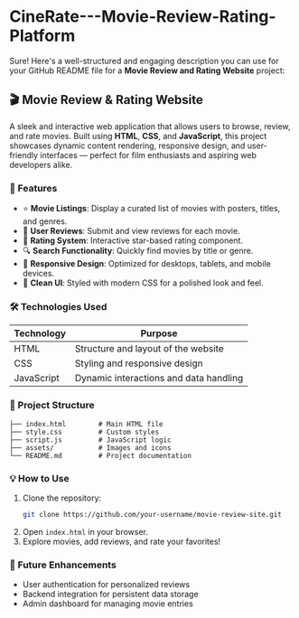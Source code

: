 # CineRate---Movie-Review-Rating-Platform
Sure! Here's a well-structured and engaging description you can use for your GitHub README file for a **Movie Review and Rating Website** project:

## 🎬 Movie Review & Rating Website

A sleek and interactive web application that allows users to browse, review, and rate movies. Built using **HTML**, **CSS**, and **JavaScript**, this project showcases dynamic content rendering, responsive design, and user-friendly interfaces — perfect for film enthusiasts and aspiring web developers alike.

### 🚀 Features

- ⭐ **Movie Listings**: Display a curated list of movies with posters, titles, and genres.
- 📝 **User Reviews**: Submit and view reviews for each movie.
- 🌟 **Rating System**: Interactive star-based rating component.
- 🔍 **Search Functionality**: Quickly find movies by title or genre.
- 📱 **Responsive Design**: Optimized for desktops, tablets, and mobile devices.
- 🎨 **Clean UI**: Styled with modern CSS for a polished look and feel.

### 🛠️ Technologies Used

| Technology | Purpose |
|------------|---------|
| HTML       | Structure and layout of the website |
| CSS        | Styling and responsive design |
| JavaScript | Dynamic interactions and data handling |

### 📂 Project Structure

```
├── index.html        # Main HTML file
├── style.css         # Custom styles
├── script.js         # JavaScript logic
├── assets/           # Images and icons
└── README.md         # Project documentation
```

### 💡 How to Use

1. Clone the repository:
   ```bash
   git clone https://github.com/your-username/movie-review-site.git
   ```
2. Open `index.html` in your browser.
3. Explore movies, add reviews, and rate your favorites!

### 📌 Future Enhancements

- User authentication for personalized reviews
- Backend integration for persistent data storage
- Admin dashboard for managing movie entries

